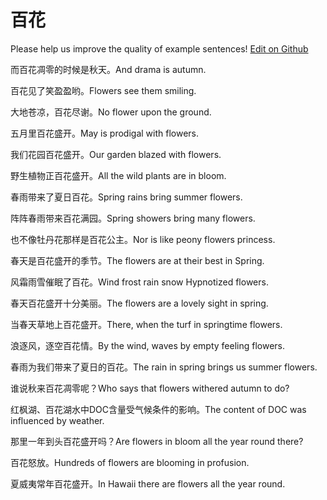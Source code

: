 # 百花

Please help us improve the quality of example sentences! [Edit on Github](https://github.com/jiyushe/jiyu-example-sentence-source/blob/main/chinese/baihua.md)

<p><span class="chinese">而百花凋零的时候是秋天。</span><span class="english">And drama is autumn.</span></p>

<p><span class="chinese">百花见了笑盈盈哟。</span><span class="english">Flowers see them smiling.</span></p>

<p><span class="chinese">大地苍凉，百花尽谢。</span><span class="english">No flower upon the ground.</span></p>

<p><span class="chinese">五月里百花盛开。</span><span class="english">May is prodigal with flowers.</span></p>

<p><span class="chinese">我们花园百花盛开。</span><span class="english">Our garden blazed with flowers.</span></p>

<p><span class="chinese">野生植物正百花盛开。</span><span class="english">All the wild plants are in bloom.</span></p>

<p><span class="chinese">春雨带来了夏日百花。</span><span class="english">Spring rains bring summer flowers.</span></p>

<p><span class="chinese">阵阵春雨带来百花满园。</span><span class="english">Spring showers bring many flowers.</span></p>

<p><span class="chinese">也不像牡丹花那样是百花公主。</span><span class="english">Nor is like peony flowers princess.</span></p>

<p><span class="chinese">春天是百花盛开的季节。</span><span class="english">The flowers are at their best in Spring.</span></p>

<p><span class="chinese">风霜雨雪催眠了百花。</span><span class="english">Wind frost rain snow Hypnotized flowers.</span></p>

<p><span class="chinese">春天百花盛开十分美丽。</span><span class="english">The flowers are a lovely sight in spring.</span></p>

<p><span class="chinese">当春天草地上百花盛开。</span><span class="english">There, when the turf in springtime flowers.</span></p>

<p><span class="chinese">浪逐风，逐空百花情。</span><span class="english">By the wind, waves by empty feeling flowers.</span></p>

<p><span class="chinese">春雨为我们带来了夏日的百花。</span><span class="english">The rain in spring brings us summer flowers.</span></p>

<p><span class="chinese">谁说秋来百花凋零呢？</span><span class="english">Who says that flowers withered autumn to do?</span></p>

<p><span class="chinese">红枫湖、百花湖水中DOC含量受气候条件的影响。</span><span class="english">The content of DOC was influenced by weather.</span></p>

<p><span class="chinese">那里一年到头百花盛开吗？</span><span class="english">Are flowers in bloom all the year round there?</span></p>

<p><span class="chinese">百花怒放。</span><span class="english">Hundreds of flowers are blooming in profusion.</span></p>

<p><span class="chinese">夏威夷常年百花盛开。</span><span class="english">In Hawaii there are flowers all the year round.</span></p>

